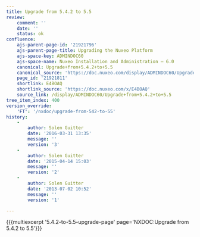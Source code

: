 ```yaml
---
title: Upgrade from 5.4.2 to 5.5
review:
    comment: ''
    date: ''
    status: ok
confluence:
    ajs-parent-page-id: '21921796'
    ajs-parent-page-title: Upgrading the Nuxeo Platform
    ajs-space-key: ADMINDOC60
    ajs-space-name: Nuxeo Installation and Administration — 6.0
    canonical: Upgrade+from+5.4.2+to+5.5
    canonical_source: 'https://doc.nuxeo.com/display/ADMINDOC60/Upgrade+from+5.4.2+to+5.5'
    page_id: '21921811'
    shortlink: E4BOAQ
    shortlink_source: 'https://doc.nuxeo.com/x/E4BOAQ'
    source_link: /display/ADMINDOC60/Upgrade+from+5.4.2+to+5.5
tree_item_index: 400
version_override:
    'FT': '/nxdoc/upgrade-from-542-to-55'
history:
    -
        author: Solen Guitter
        date: '2016-03-31 13:35'
        message: ''
        version: '3'
    -
        author: Solen Guitter
        date: '2015-04-14 15:03'
        message: ''
        version: '2'
    -
        author: Solen Guitter
        date: '2013-07-02 10:52'
        message: ''
        version: '1'

---
```

{{{multiexcerpt '5.4.2-to-5.5-upgrade-page' page='NXDOC:Upgrade from 5.4.2 to 5.5'}}}
